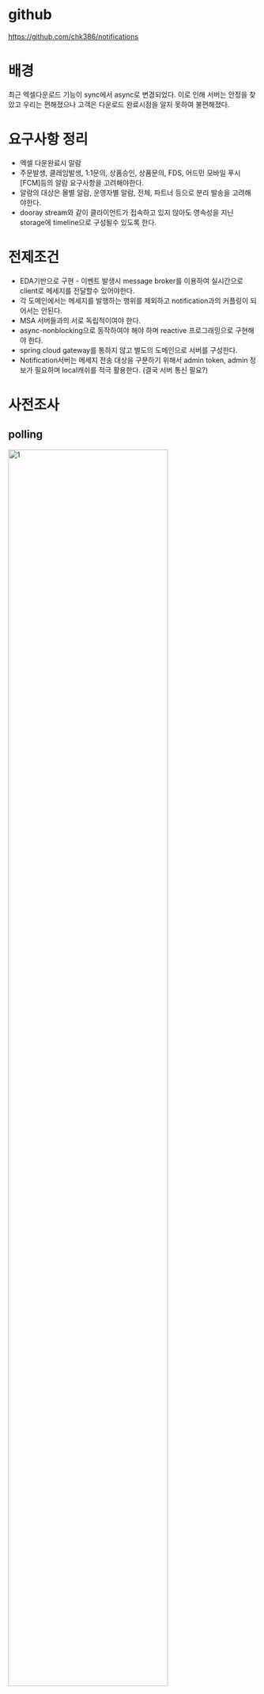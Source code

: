 # github

https://github.com/chk386/notifications

# 배경

최근 엑셀다운로드 기능이 sync에서 async로 변경되었다. 이로 인해 서버는 안정을 찾았고 우리는 편해졌으나 고객은 다운로드 완료시점을 알지 못하여 불편해졌다.

# 요구사항 정리

* 엑셀 다운완료시 알람
* 주문발생, 클레임발생, 1:1문의, 상품승인, 상품문의, FDS, 어드민 모바일 푸시[FCM]등의 알람 요구사항을 고려해야한다.
* 알람의 대상은 몰별 알람, 운영자별 알람, 전체, 파트너 등으로 분리 발송을 고려해야한다.
* dooray stream와 같이 클라이언트가 접속하고 있지 않아도 영속성을 지닌 storage에 timeline으로 구성될수 있도록 한다.

# 전제조건

* EDA기반으로 구현 - 이벤트 발생시 message broker를 이용하여 실시간으로 client로 메세지를 전달할수 있어야한다.
* 각 도메인에서는 메세지를 발행하는 행위를 제외하고 notification과의 커플링이 되어서는 안된다.
* MSA 서버들과의 서로 독립적이여야 한다.
* async-nonblocking으로 동작하여야 해야 하며 reactive 프로그래밍으로 구현해야 한다.
* spring cloud gateway를 통하지 않고 별도의 도메인으로 서버를 구성한다.
* Notification서버는 메세지 전송 대상을 구분하기 위해서 admin token, admin 정보가 필요하며 local캐쉬를 적극 활용한다. (결국 서버 통신 필요?)

# 사전조사

## polling

<img src="https://www.concurrency.com/getattachment/baa462c8-ac8e-49af-91ce-bc37e4234f31/http.png.aspx?lang=en-US" width="80%" alt="1"/>

n초에 한번씩 주기적으로 서버로 호출

### 장점

- 구현이 쉽다.

### 단점

- 폴링 주기가 짧으면 성능 부담 (tcp 3way handshake)
- 폴링 주기가 길면 실시간이 아님
- 서버 응답이 변하지 않으면 리소스 낭비

물론 http 1.1에서는 keep-alive가 default이며 모든 요청이 connectionless는 아님
<img src="https://media.vlpt.us/images/yvvyoon/post/5fe0bb75-4085-40c7-a9df-b401267a0484/image.png" width="80%"/>

## long polling

<img src="https://miro.medium.com/max/1400/0*Jij7E34MBWAq28KJ" width="80%" alt="long polling"/>

polling과 통신방법은 같으며 요청을 받은 서버는 메세지를 전달할수 있을 때까지(timeout될때까지) 무한정 커넥션을 종료하지 않고 메세지를 전달할수 있을때 응답을 준다.

### 장점

- 항상 연결이 되어있어서 polling보다는 리소스 절약
- 거의 실시간
- 브라우저 호환성

### 단점

- 데이터가 수시로 바뀔경우 polling보다 많은 리소스 낭비(호출 주기가 없기 때문에 응답이 오면 다시 서버로 요청)

## Server-Sent Events (SSE)

<img src="https://miro.medium.com/max/1400/1*zG7Jyeq02JRAN6Wz6gs15g.png" width="80%"  alt="SSE"/>

* 클라이언트는 메세지를 구독하고 서버는 이벤트 발생시 클라이언트로 푸시한다. (데이터는 서버 -> 클라 단방향)
* response header의 content-type: text/event-stream이 추가되어야 하며 response body의 format은 아래와 같다.

### response payload

```
# multiline data
data: first line\n
data: second line\n\n
```

```
# JSON Data
data: {\n
data: "msg": "hello world",\n
data: "id": 12345\n
data: }\n\n
```

JSON Serialize가 복잡해 보이지만 Spring의 Content Negotiation Strategies을 믿어보자.

### 장점

- 통신 리소스 절약
- 전통적인 HTTP를 이용하며 구현 심플

### 단점

- XHLHttpRequest가 아닌 EventSource web api로 구현
- 단방향 통신

https://developer.mozilla.org/ko/docs/Web/API/EventSource/EventSource

## Websocket

<img src="https://kouzie.github.io/assets/springboot/springboot_websocket3.png" width="80%"  alt="WS"/>

* 2011년 표준화되었으며 양방향 통신
* http://가 아닌 ws://프로토콜을 사용하며 80(ws://), 443(wss://)포트 사용
* handshake는 위와 동일하게 http통신으로 이루어지며 handshake수립후에는 ws로 양방향 통신한다

### 장점

- 웹표준이며 SSE보다 브라우저 호환성이 더 좋다.
- 양방향이다.

### 단점

- 서버와 클라이언트 모두 receive와 send를 구현해야 하며 전통적인 웹개발 방식으로는 구현이 어렵다.

https://developer.mozilla.org/ko/docs/Web/API/WebSocket

## reactive streams

### sync, async

<img src="https://media.vlpt.us/images/cyongchoi/post/9cf3d12b-cb66-4efe-a53d-2eb2236e3886/1_60iugGBHMF7PPSn-fdQrHQ.png" width="80%"  alt="async"/>

### 데이터 처리 변화

<img src="https://engineering.linecorp.com/wp-content/uploads/2020/02/reactivestreams1-1.png" width="80%"  alt="process"/>

#### Traditional Data Processing

- 브라우저는 서버에게 http 요청을 하고 서버 응답 데이터 전체를 받아서 메모리에 적재 후 callback실행
- 서버는 다른 서버 또는 DB로 데이터를 요청하고 응답을 받아 메모리에 적재 후 처리

**순간적으로 다량의 요청 또는 한번의 요청에 대량의 데이터를 처리할 경우 OOM또는 GC가 발생할 확률이 높다.**

#### Stream Processing

* 스트리밍 처리 방식을 작용하면 적은 하드웨어 리소스로 많은 데이터를 처리할 수 있다.

Part of the answer is the need for a non-blocking web stack to handle concurrency with a small number of threads and
scale with fewer hardware resources.

### reactive streams API

```java
public interface Publisher<T> {
  void subscribe(Subscriber<? super T> s);
}

public interface Subscriber<T> {
  void onSubscribe(Subscription s);

  void onNext(T t);

  void onError(Throwable t);

  void onComplete();
}

public interface Subscription {
  void request(long n);

  void cancel();
}
```

<img src="https://engineering.linecorp.com/wp-content/uploads/2020/02/reactivestreams1-10.png" width="80%" alt="reactive API"/>

#### async와 reactive streams 차이

subscriber는 publisher가 push해주는 데이터나 이벤트들의 흐름을 제어할 수 있도록 backpressure를 제공한다.  
<img src="https://hyungjoon6876.github.io/jlog/assets/img/20180724/backpressure.png" width="80%" />

callback을 이용한 비동기 프로그래밍(observer pattern)으로도 흐름제어는 가능하지만 multi-thread, 이벤트 처리중의 예외처리등 고려해야할 사항이 굉장히 많고 복잡하다.

#### 패러다임의 변화

sync blocking -> async nonblocking -> reactive

- javascript - promise, await-async(ES 2017)
- php - await, async
- java - jdk8 CompletableFuture, jdk9 flow API(= reactive streams)
- kotlin, c#, c++ 17 - coroutine
- go - goroutine
- reactiveX - rxjs, rsjava, rsAndroid, rxSwift, rxGo, rxPy, rxPHP

#### 우리는?

reactive programming 권장

- 서버개발 : reactor
- FE팀: rxJS
- 모바일개발팀 : rxSwift, rxAndroid

# 구현

## 기술스택

- language : kotlin
- reactor, coroutine, reactive kafka, webflux functional endpoint
- message broker : kafka
- framework : springboot 2.4.4
- client : ES6, vanillaJS, EventSource, Websocket
- container : docker-compose (zookeeper, kafka, kafka-ui)
- build tool : gradle kotlin DSL
- dockerizing : spring boot maven plugin (bootBuildImage)
- nhn public cloud : http://133.186.247.62:8080/sse.html

## 핵심 키워드 : hot

### cold publisher

Mono/Flux는 subscribe하지 않으면 아무일도 일어나지 않는다. 대부분 webflux에서 subscribe를 대신 처리하고 있다.

### hot publisher

subscribe 하기전 데이터를 생성할 수 있고 N개의 subscriber가 존재할수 있다. Notification 서버가 최초 기동할때 hot publisher를 메모리에 올려두고 SSE, Websocket
요청시 hot publisher를 구독하여 서버 이벤트를 클라이언트로 푸시할수 있다.

### Sinks

reactor 3.4.0 이전에는 FluxProcessor, MonoProcessor, UnicastProcessor등을 이용하였으나 deprecated

```
The Sinks categories are:
1. many().multicast(): a sink that will transmit only newly pushed data to its subscribers, honoring their backpressure (newly pushed as in "after the subscriber’s subscription").
2. many().unicast(): same as above, with the twist that data pushed before the first subscriber registers is buffered.
3. many().replay(): a sink that will replay a specified history size of pushed data to new subscribers then continue pushing new data live.
4. one(): a sink that will play a single element to its subscribers
5. empty(): a sink that will play a terminal signal only to its subscribers (error or complete), but can still be viewed as a Mono<T> (notice the generic type <T>).
```

<a href="https://projectreactor.io/docs/core/release/reference/#processors">Processors and Sinks</a>

### Sinks.Many<T>.multicast().onBackpressureBuffer()

<img src="https://projectreactor.io/docs/core/release/api/reactor/core/publisher/doc-files/marbles/sinkWarmup.svg" width="80%"  alt="multicast"/>

[Sinks.many().multicast().onBackpressureBuffer()](https://projectreactor.io/docs/core/release/api/reactor/core/publisher/Sinks.MulticastSpec.html)

## 시스템 구성

![구성도](https://raw.githubusercontent.com/chk386/notifications/master/assets/diagram.png)

## 코드 설명

### local

1. git clone https://github.com/chk386/notification
1. docker-compose up
    1. localhost:8081 : kafka UI
    1. localhost:9092 : broker
    1. localhost:2181 : zookeeper
1. gradle boot run (또는 idea에서 NotificationsApplication.kt 실행

### nhn cloud

1. dockerizing

```shell
gradle bootBuildImage --imageName=shopby-notification
docker login # docker hub 계정입력
docker tag shopby-notification ${본인의 dockerhub ID}/notification
docker image push ${본인의 dockerhub ID}/notification
```

2. docker

```shell
# 인스턴스에 ssh 서버접속 후 실행
docker-compose -f docker-compose-nhncloud.yml up
docker run -d -e "SPRING_PROFILES_ACTIVE=cloud" -p 8080:8080 chk386/notification 

# 카프카 토픽 & 메세지 생성시
docker exec -it kafka /bin/bsh

# 토픽생성
/bin/kafka-topics --create --topic BACKOFFICE-NOTIFICATIONS --bootstrap-server localhost:9092
# 토픽정보
/bin/kafka-topics --describe --topic BACKOFFICE-NOTIFICATIONS --bootstrap-server localhost:9092
# procude
/bin/kafka-console-producer --topic BACKOFFICE-NOTIFICATIONS --bootstrap-server localhost:9092
# consumer
/bin/kafka-console-consumer --topic BACKOFFICE-NOTIFICATIONS --bootstrap-server localhost:9092
# 토픽 삭제
/bin/kafka-topics --delete --topic BACKOFFICE-NOTIFICATIONS --bootstrap-server localhost:9092
```

3. 데모 페이지
    1. http://133.186.247.62:8080/sse.html
    1. http://133.186.247.62:8080/websocket.html

# 생각해봐야 할 것들

- admin접속이 많아지면 Notification서버 1대로 불가능하며 consumer-group-id를 서버수 만큼 늘려야한다.
- 대량 채팅(네이버톡톡)기능으로 사용하기엔 부족하다. 두레이처럼 akka로 구축?
- 유실을 허용한다면 redis pub/sub도 괜찮은 solution
- reactive 드라이버를 지원하는 mongoDB의 change stream기능도 고려해볼 필요가 있다. 실시간성과 영속성을 모두
  만족 [링크](https://docs.mongodb.com/manual/changeStreams)
- 샵바이 개발파트너사에 notification api 개방
- 성능테스트는 안해봤음. 실무자가 해야함 ㅋ

# 참고자료
- What is Http : https://www.concurrency.com/blog/june-2019/why-http-is-not-suitable-for-iot-applications
- Keep-Alive : https://velog.io/@yvvyoon/keep-alive
- Long Polling : https://medium.com/ably-realtime/websockets-vs-long-polling-55bdf09a7268
- Server Sent Events: https://systemdesignbasic.wordpress.com/2020/02/01/12-long-polling-vs-websockets-vs-server-sent-events/
- Send JSON Data : https://hamait.tistory.com/792
- Websocket : https://kouzie.github.io/spring/Spring-Boot-%EC%8A%A4%ED%94%84%EB%A7%81-%EB%B6%80%ED%8A%B8-WebSocket/#websocket-client
- Sync vs Async : https://velog.io/@goblin820/TIL-3-Sync-vs-Async-Blocking-vs-Non-Blocking
- Stream Processing : https://engineering.linecorp.com/ko/blog/reactive-streams-with-armeria-1/
- Reactor : https://projectreactor.io




